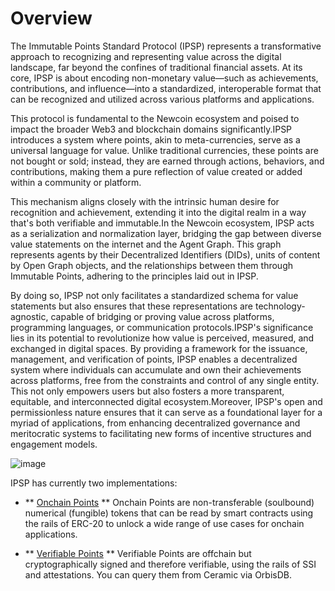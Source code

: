 # Overview

The Immutable Points Standard Protocol (IPSP) represents a transformative approach to recognizing and representing value across the digital landscape, far beyond the confines of traditional financial assets. At its core, IPSP is about encoding non-monetary value—such as achievements, contributions, and influence—into a standardized, interoperable format that can be recognized and utilized across various platforms and applications. 

This protocol is fundamental to the Newcoin ecosystem and poised to impact the broader Web3 and blockchain domains significantly.IPSP introduces a system where points, akin to meta-currencies, serve as a universal language for value. Unlike traditional currencies, these points are not bought or sold; instead, they are earned through actions, behaviors, and contributions, making them a pure reflection of value created or added within a community or platform. 

This mechanism aligns closely with the intrinsic human desire for recognition and achievement, extending it into the digital realm in a way that's both verifiable and immutable.In the Newcoin ecosystem, IPSP acts as a serialization and normalization layer, bridging the gap between diverse value statements on the internet and the Agent Graph. This graph represents agents by their Decentralized Identifiers (DIDs), units of content by Open Graph objects, and the relationships between them through Immutable Points, adhering to the principles laid out in IPSP. 

By doing so, IPSP not only facilitates a standardized schema for value statements but also ensures that these representations are technology-agnostic, capable of bridging or proving value across platforms, programming languages, or communication protocols.IPSP's significance lies in its potential to revolutionize how value is perceived, measured, and exchanged in digital spaces. By providing a framework for the issuance, management, and verification of points, IPSP enables a decentralized system where individuals can accumulate and own their achievements across platforms, free from the constraints and control of any single entity. This not only empowers users but also fosters a more transparent, equitable, and interconnected digital ecosystem.Moreover, IPSP's open and permissionless nature ensures that it can serve as a foundational layer for a myriad of applications, from enhancing decentralized governance and meritocratic systems to facilitating new forms of incentive structures and engagement models. 

![image](https://github.com/newfound8ion/developer/assets/112469623/2c68aa64-5258-48db-9355-2d9b9b4ba086)


IPSP has currently two implementations:

- ** [Onchain Points](/docs/ipsp/onchain-points/) **
Onchain Points are non-transferable (soulbound) numerical (fungible) tokens that can be read by smart contracts using the rails of ERC-20 to unlock a wide range of use cases for onchain applications.

- ** [Verifiable Points](/docs/ipsp/verifiable-points/) **
Verifiable Points are offchain but cryptographically signed and therefore verifiable, using the rails of SSI and attestations. You can query them from Ceramic via OrbisDB.
